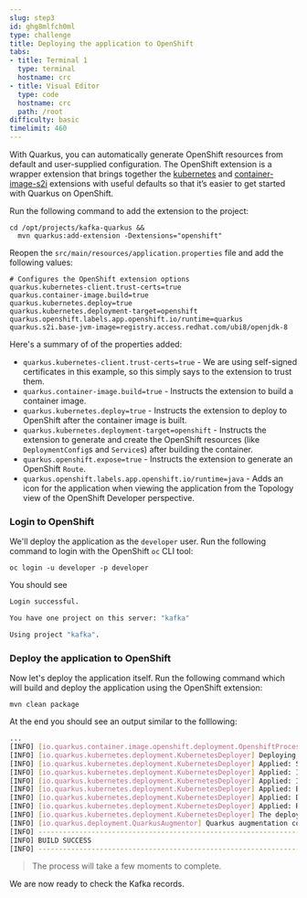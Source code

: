 ```yaml
---
slug: step3
id: ghg8mlfch0ml
type: challenge
title: Deploying the application to OpenShift
tabs:
- title: Terminal 1
  type: terminal
  hostname: crc
- title: Visual Editor
  type: code
  hostname: crc
  path: /root
difficulty: basic
timelimit: 460
---
```

With Quarkus, you can automatically generate OpenShift resources from default and user-supplied configuration. The OpenShift extension is a wrapper extension that brings together the [kubernetes](https://quarkus.io/guides/deploying-to-kubernetes) and [container-image-s2i](https://quarkus.io/guides/container-image#s2i) extensions with useful defaults so that it’s easier to get started with Quarkus on OpenShift.

Run the following command to add the extension to the project:

```
cd /opt/projects/kafka-quarkus &&
  mvn quarkus:add-extension -Dextensions="openshift"
```

Reopen the `src/main/resources/application.properties` file and add the following values:

```text
# Configures the OpenShift extension options
quarkus.kubernetes-client.trust-certs=true
quarkus.container-image.build=true
quarkus.kubernetes.deploy=true
quarkus.kubernetes.deployment-target=openshift
quarkus.openshift.labels.app.openshift.io/runtime=quarkus
quarkus.s2i.base-jvm-image=registry.access.redhat.com/ubi8/openjdk-8
```

Here's a summary of of the properties added:

* `quarkus.kubernetes-client.trust-certs=true` - We are using self-signed certificates in this example, so this simply says to the extension to trust them.
* `quarkus.container-image.build=true` - Instructs the extension to build a container image.
* `quarkus.kubernetes.deploy=true` - Instructs the extension to deploy to OpenShift after the container image is built.
* `quarkus.kubernetes.deployment-target=openshift` - Instructs the extension to generate and create the OpenShift resources (like `DeploymentConfig`s and `Service`s) after building the container.
* `quarkus.openshift.expose=true` - Instructs the extension to generate an OpenShift `Route`.
* `quarkus.openshift.labels.app.openshift.io/runtime=java` - Adds an icon for the application when viewing the application from the Topology view of the OpenShift Developer perspective.

### Login to OpenShift

We'll deploy the application as the `developer` user. Run the following command to login with the OpenShift `oc` CLI tool:

```
oc login -u developer -p developer
```

You should see

```sh
Login successful.

You have one project on this server: "kafka"

Using project "kafka".
```

### Deploy the application to OpenShift

Now let's deploy the application itself. Run the following command which will build and deploy the application using the OpenShift extension:

```
mvn clean package
```

At the end you should see an output similar to the folllowing:

```sh
...
[INFO] [io.quarkus.container.image.openshift.deployment.OpenshiftProcessor] Push successful
[INFO] [io.quarkus.kubernetes.deployment.KubernetesDeployer] Deploying to openshift server: https://openshift:6443/ in namespace: kafka.
[INFO] [io.quarkus.kubernetes.deployment.KubernetesDeployer] Applied: Service kafka-quarkus.
[INFO] [io.quarkus.kubernetes.deployment.KubernetesDeployer] Applied: ImageStream kafka-quarkus.
[INFO] [io.quarkus.kubernetes.deployment.KubernetesDeployer] Applied: ImageStream openjdk-11.
[INFO] [io.quarkus.kubernetes.deployment.KubernetesDeployer] Applied: BuildConfig kafka-quarkus.
[INFO] [io.quarkus.kubernetes.deployment.KubernetesDeployer] Applied: DeploymentConfig kafka-quarkus.
[INFO] [io.quarkus.kubernetes.deployment.KubernetesDeployer] Applied: Route kafka-quarkus.
[INFO] [io.quarkus.kubernetes.deployment.KubernetesDeployer] The deployed application can be accessed at: http://kafka-quarkus-kafka.2886795273-80-host19nc.environments.katacoda.com
[INFO] [io.quarkus.deployment.QuarkusAugmentor] Quarkus augmentation completed in 87529ms
[INFO] ------------------------------------------------------------------------
[INFO] BUILD SUCCESS
[INFO] ------------------------------------------------------------------------
```

>The process will take a few moments to complete.

We are now ready to check the Kafka records.
